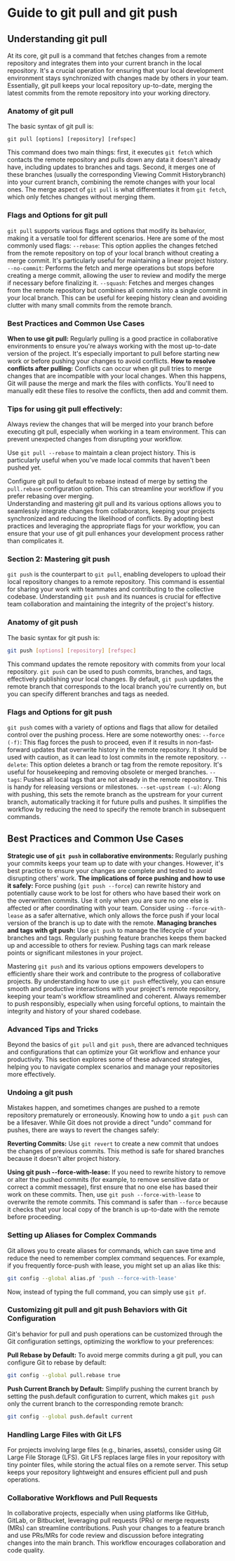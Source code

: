 # Guide to git pull and git push
## Understanding git pull

At its core, git pull is a command that fetches changes from a remote repository and integrates them into your current branch in the local repository. It's a crucial operation for ensuring that your local development environment stays synchronized with changes made by others in your team. Essentially, git pull keeps your local repository up-to-date, merging the latest commits from the remote repository into your working directory.

### Anatomy of git pull

The basic syntax of git pull is:  

```
git pull [options] [repository] [refspec]
```
This command does two main things: first, it executes `git fetch` which contacts the remote repository and pulls down any data it doesn't already have, including updates to branches and tags. Second, it merges one of these branches (usually the corresponding Viewing Commit Historybranch) into your current branch, combining the remote changes with your local ones. The merge aspect of `git pull` is what differentiates it from `git fetch`, which only fetches changes without merging them.

### Flags and Options for git pull
`git pull` supports various flags and options that modify its behavior, making it a versatile tool for different scenarios. Here are some of the most commonly used flags:
`--rebase`: This option applies the changes fetched from the remote repository on top of your local branch without creating a merge commit. It's particularly useful for maintaining a linear project history.
`--no-commit`: Performs the fetch and merge operations but stops before creating a merge commit, allowing the user to review and modify the merge if necessary before finalizing it.
`--squash`: Fetches and merges changes from the remote repository but combines all commits into a single commit in your local branch. This can be useful for keeping history clean and avoiding clutter with many small commits from the remote branch.
### Best Practices and Common Use Cases
**When to use git pull:** Regularly pulling is a good practice in collaborative environments to ensure you're always working with the most up-to-date version of the project. It's especially important to pull before starting new work or before pushing your changes to avoid conflicts.
**How to resolve conflicts after pulling:** Conflicts can occur when git pull tries to merge changes that are incompatible with your local changes. When this happens, Git will pause the merge and mark the files with conflicts. You'll need to manually edit these files to resolve the conflicts, then add and commit them.
### Tips for using git pull effectively:
Always review the changes that will be merged into your branch before executing git pull, especially when working in a team environment. This can prevent unexpected changes from disrupting your workflow.

Use `git pull --rebase` to maintain a clean project history. This is particularly useful when you've made local commits that haven't been pushed yet.

Configure git pull to default to rebase instead of merge by setting the `pull.rebase` configuration option. This can streamline your workflow if you prefer rebasing over merging.  
Understanding and mastering git pull and its various options allows you to seamlessly integrate changes from collaborators, keeping your projects synchronized and reducing the likelihood of conflicts. By adopting best practices and leveraging the appropriate flags for your workflow, you can ensure that your use of git pull enhances your development process rather than complicates it.

### Section 2: Mastering git push

`git push` is the counterpart to `git pull`, enabling developers to upload their local repository changes to a remote repository. This command is essential for sharing your work with teammates and contributing to the collective codebase. Understanding `git push` and its nuances is crucial for effective team collaboration and maintaining the integrity of the project's history.

### Anatomy of git push

The basic syntax for git push is:
```bash
git push [options] [repository] [refspec]
```
This command updates the remote repository with commits from your local repository. `git push` can be used to push commits, branches, and tags, effectively publishing your local changes. By default, `git push` updates the remote branch that corresponds to the local branch you're currently on, but you can specify different branches and tags as needed.
### Flags and Options for git push
`git push` comes with a variety of options and flags that allow for detailed control over the pushing process. Here are some noteworthy ones:
`--force (-f)`: This flag forces the push to proceed, even if it results in non-fast-forward updates that overwrite history in the remote repository. It should be used with caution, as it can lead to lost commits in the remote repository.
`--delete`: This option deletes a branch or tag from the remote repository. It's useful for housekeeping and removing obsolete or merged branches.
`--tags`: Pushes all local tags that are not already in the remote repository. This is handy for releasing versions or milestones.
`--set-upstream (-u)`: Along with pushing, this sets the remote branch as the upstream for your current branch, automatically tracking it for future pulls and pushes. It simplifies the workflow by reducing the need to specify the remote branch in subsequent commands.
## Best Practices and Common Use Cases
**Strategic use of `git push` in collaborative environments:** Regularly pushing your commits keeps your team up to date with your changes. However, it's best practice to ensure your changes are complete and tested to avoid disrupting others' work.
**The implications of force pushing and how to use it safely:** Force pushing (`git push --force`) can rewrite history and potentially cause work to be lost for others who have based their work on the overwritten commits. Use it only when you are sure no one else is affected or after coordinating with your team. Consider using `--force-with-lease` as a safer alternative, which only allows the force push if your local version of the branch is up to date with the remote.
**Managing branches and tags with git push:** Use `git push` to manage the lifecycle of your branches and tags. Regularly pushing feature branches keeps them backed up and accessible to others for review. Pushing tags can mark release points or significant milestones in your project.

Mastering `git push` and its various options empowers developers to efficiently share their work and contribute to the progress of collaborative projects. By understanding how to use `git push` effectively, you can ensure smooth and productive interactions with your project's remote repository, keeping your team's workflow streamlined and coherent. Always remember to push responsibly, especially when using forceful options, to maintain the integrity and history of your shared codebase.

### Advanced Tips and Tricks

Beyond the basics of `git pull` and `git push`, there are advanced techniques and configurations that can optimize your Git workflow and enhance your productivity. This section explores some of these advanced strategies, helping you to navigate complex scenarios and manage your repositories more effectively.

### Undoing a git push
Mistakes happen, and sometimes changes are pushed to a remote repository prematurely or erroneously. Knowing how to undo a `git push` can be a lifesaver. While Git does not provide a direct "undo" command for pushes, there are ways to revert the changes safely:

**Reverting Commits:** Use `git revert` to create a new commit that undoes the changes of previous commits. This method is safe for shared branches because it doesn't alter project history.

**Using git push --force-with-lease:** If you need to rewrite history to remove or alter the pushed commits (for example, to remove sensitive data or correct a commit message), first ensure that no one else has based their work on these commits. Then, use `git push --force-with-lease` to overwrite the remote commits. This command is safer than `--force` because it checks that your local copy of the branch is up-to-date with the remote before proceeding.

### Setting up Aliases for Complex Commands

Git allows you to create aliases for commands, which can save time and reduce the need to remember complex command sequences. For example, if you frequently force-push with lease, you might set up an alias like this:  

```bash
git config --global alias.pf 'push --force-with-lease'
```

Now, instead of typing the full command, you can simply use `git pf`.

### Customizing git pull and git push Behaviors with Git Configuration

Git's behavior for pull and push operations can be customized through the Git configuration settings, optimizing the workflow to your preferences:

**Pull Rebase by Default:** To avoid merge commits during a git pull, you can configure Git to rebase by default:  

```bash
git config --global pull.rebase true
```

**Push Current Branch by Default:** Simplify pushing the current branch by setting the push.default configuration to current, which makes `git push` only the current branch to the corresponding remote branch:  

```bash
git config --global push.default current
```

### Handling Large Files with Git LFS

For projects involving large files (e.g., binaries, assets), consider using Git Large File Storage (LFS). Git LFS replaces large files in your repository with tiny pointer files, while storing the actual files on a remote server. This setup keeps your repository lightweight and ensures efficient pull and push operations.

### Collaborative Workflows and Pull Requests

In collaborative projects, especially when using platforms like GitHub, GitLab, or Bitbucket, leveraging pull requests (PRs) or merge requests (MRs) can streamline contributions. Push your changes to a feature branch and use PRs/MRs for code review and discussion before integrating changes into the main branch. This workflow encourages collaboration and code quality.